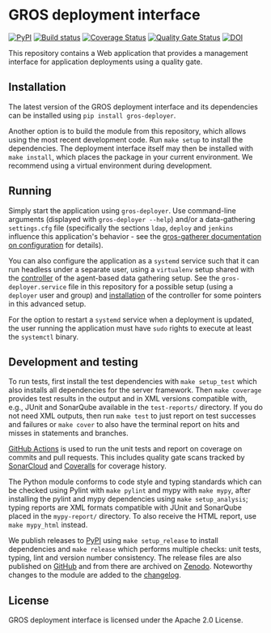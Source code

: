 GROS deployment interface
=========================

[![PyPI](https://img.shields.io/pypi/v/gros-deployer.svg)](https://pypi.python.org/pypi/gros-deployer)
[![Build 
status](https://github.com/grip-on-software/deployer/actions/workflows/deployer-tests.yml/badge.svg)](https://github.com/grip-on-software/deployer/actions/workflows/deployer-tests.yml)
[![Coverage 
Status](https://coveralls.io/repos/github/grip-on-software/deployer/badge.svg?branch=master)](https://coveralls.io/github/grip-on-software/deployer?branch=master)
[![Quality Gate
Status](https://sonarcloud.io/api/project_badges/measure?project=grip-on-software_deployer&metric=alert_status)](https://sonarcloud.io/project/overview?id=grip-on-software_deployer)
[![DOI](https://zenodo.org/badge/DOI/10.5281/zenodo.12571035.svg)](https://doi.org/10.5281/zenodo.12571035)

This repository contains a Web application that provides a management interface 
for application deployments using a quality gate.

## Installation

The latest version of the GROS deployment interface and its dependencies can be 
installed using `pip install gros-deployer`.

Another option is to build the module from this repository, which allows using 
the most recent development code. Run `make setup` to install the dependencies. 
The deployment interface itself may then be installed with `make install`, 
which places the package in your current environment. We recommend using 
a virtual environment during development.

## Running

Simply start the application using `gros-deployer`. Use command-line arguments 
(displayed with `gros-deployer --help`) and/or a data-gathering `settings.cfg` 
file (specifically the sections `ldap`, `deploy` and `jenkins` influence this 
application's behavior - see the [gros-gatherer documentation on 
configuration](https://gros.liacs.nl/data-gathering/configuration.html) for 
details).

You can also configure the application as a `systemd` service such that it can 
run headless under a separate user, using a `virtualenv` setup shared with the 
[controller](https://gros.liacs.nl/data-gathering/api.html#controller-api) of 
the agent-based data gathering setup. See the `gros-deployer.service` file in 
this repository for a possible setup (using a `deployer` user and group) and 
[installation](https://gros.liacs.nl/data-gathering/installation.html#controller) 
of the controller for some pointers in this advanced setup.

For the option to restart a `systemd` service when a deployment is updated, the 
user running the application must have `sudo` rights to execute at least the 
`systemctl` binary.

## Development and testing

To run tests, first install the test dependencies with `make setup_test` which 
also installs all dependencies for the server framework. Then `make coverage` 
provides test results in the output and in XML versions compatible with, e.g., 
JUnit and SonarQube available in the `test-reports/` directory. If you do not 
need XML outputs, then run `make test` to just report on test successes and 
failures or `make cover` to also have the terminal report on hits and misses in 
statements and branches.

[GitHub Actions](https://github.com/grip-on-software/deployer/actions) 
is used to run the unit tests and report on coverage on commits and pull 
requests. This includes quality gate scans tracked by 
[SonarCloud](https://sonarcloud.io/project/overview?id=grip-on-software_deployer) 
and [Coveralls](https://coveralls.io/github/grip-on-software/deployer) for 
coverage history.

The Python module conforms to code style and typing standards which can be 
checked using Pylint with `make pylint` and mypy with `make mypy`, after 
installing the pylint and mypy dependencies using `make setup_analysis`; typing 
reports are XML formats compatible with JUnit and SonarQube placed in the 
`mypy-report/` directory. To also receive the HTML report, use `make mypy_html` 
instead.

We publish releases to [PyPI](https://pypi.org/project/gros-deployer/) using 
`make setup_release` to install dependencies and `make release` which performs 
multiple checks: unit tests, typing, lint and version number consistency. The 
release files are also published on 
[GitHub](https://github.com/grip-on-software/deployer/releases) and from there 
are archived on [Zenodo](https://zenodo.org/doi/10.5281/zenodo.12571034). 
Noteworthy changes to the module are added to the [changelog](CHANGELOG.md).

## License

GROS deployment interface is licensed under the Apache 2.0 License.
